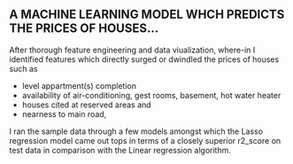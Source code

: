 ## A MACHINE LEARNING MODEL WHCH PREDICTS THE PRICES OF HOUSES...

After thorough feature engineering and data viualization, where-in I identified features which directly surged or dwindled the prices of houses such as 
* level appartment(s) completion
* availability of air-conditioning, gest rooms, basement, hot water heater
* houses cited at reserved areas and
* nearness to main road,

I ran the sample data through a few models amongst which the Lasso regression model came out tops in terms of a closely superior r2_score on test data in comparison with the Linear regression algorithm.

